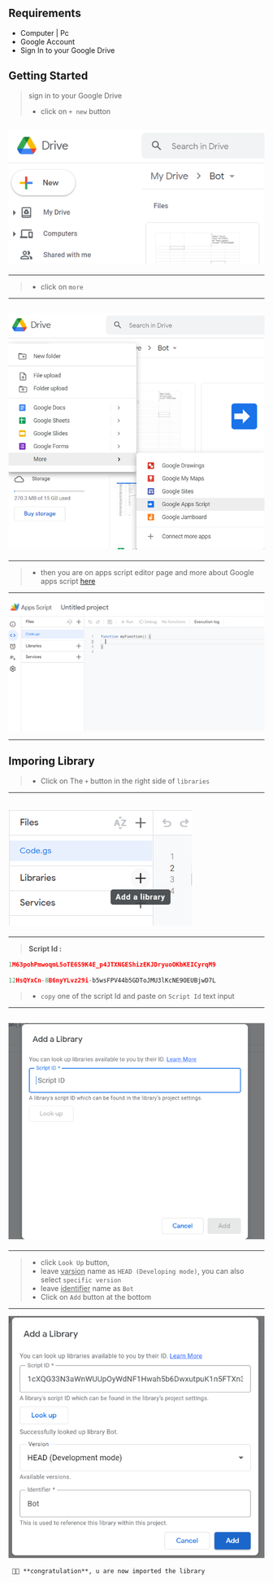 ## Requirements

- Computer | Pc
- Google Account
- Sign In to your Google Drive

## Getting Started

> sign in to your Google Drive
>
> - click on `+ new` button

## ![Loged In Google Drive](assets/G1.png)

---

> - click on `more`

---

## ![more](assets/G2.png)

---

> - then you are on apps script editor page and more about Google apps script [here](https://www.benlcollins.com/apps-script/google-apps-script-beginner-guide/)

---

![apps script editor page](assets/G3.png)

---

## Imporing Library

> - Click on The `+` button in the right side of `libraries`

---

## ![libraries +](assets/G4.png)

---

> **Script Id :**

```js
1M63pohPmwoqmL5oTE6S9K4E_p4JTXNGEShizEKJDryuoOKbKEICyrqM9
```

```js
12HsQYxCn-8B6nyYLvz29i-b5wsFPV44b5GDToJMU3lKcNE9OEUBjwD7L
```

> - `copy` one of the script Id and paste on `Script Id` text input

---

## ![Script Id](assets/G5.png)

---

> - click `Look Up` button,
> - leave <u>varsion</u> name as `HEAD (Developing mode)`, you can also select `specific version`
> - leave <u>identifier</u> name as `Bot`
> - Click on `Add` button at the bottom

---

![Add](assets/G6.png)

     🌟💪 **congratulation**, u are now imported the library
